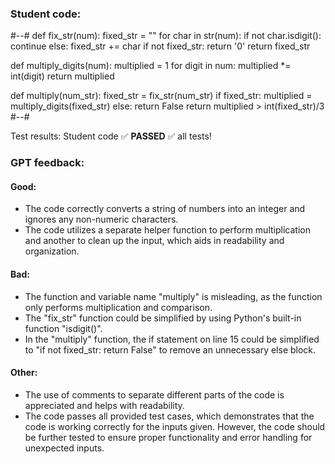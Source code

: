 ### Student code: 

#--#
def fix_str(num):
    fixed_str = ""
    for char in str(num):
        if not char.isdigit():
            continue
        else:
            fixed_str += char
    if not fixed_str:
        return '0'
    return fixed_str

def multiply_digits(num):
    multiplied = 1
    for digit in num:
        multiplied *= int(digit)
    return multiplied

def multiply(num_str):
    fixed_str = fix_str(num_str)
    if fixed_str:
        multiplied = multiply_digits(fixed_str)
    else: return False
    return multiplied > int(fixed_str)/3
#--#

 Test results: 
Student code :white_check_mark: **PASSED** :white_check_mark:  all tests!  



 ### GPT feedback: 

#### Good:
- The code correctly converts a string of numbers into an integer and ignores any non-numeric characters.
- The code utilizes a separate helper function to perform multiplication and another to clean up the input, which aids in readability and organization.

#### Bad:
- The function and variable name "multiply" is misleading, as the function only performs multiplication and comparison.
- The "fix_str" function could be simplified by using Python's built-in function "isdigit()".
- In the "multiply" function, the if statement on line 15 could be simplified to "if not fixed_str: return False" to remove an unnecessary else block.

#### Other:
- The use of comments to separate different parts of the code is appreciated and helps with readability.
- The code passes all provided test cases, which demonstrates that the code is working correctly for the inputs given. However, the code should be further tested to ensure proper functionality and error handling for unexpected inputs.
